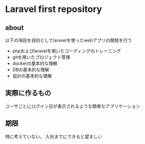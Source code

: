 # Laravel first repository

## about
以下の項目を目的としてlaravelを使ったwebアプリの開発を行う
* phpおよびlaravelを用いたコーディングのトレーニング
* gitを用いたプロジェクト管理
* dockerの基本的な理解
* DBの基本的な理解
* 設計の基本的な理解

## 実際に作るもの
ユーザごとにログイン日が表示されるような簡単なアプリケーション

## 期限
特に考えていない。
入社までにできると望ましい
